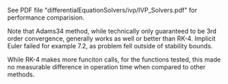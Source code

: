 See PDF file "differentialEquationSolvers/ivp/IVP_Solvers.pdf" for performance comparision.

Note that Adams34 method, while technically only guaranteed to be 3rd order convergence, generally works as well or better than RK-4. Implicit Euler failed for example 7.2, as problem fell outside of stability bounds.

While RK-4 makes more funciton calls, for the functions tested, this made no measurable difference in operation time when compared to other methods.